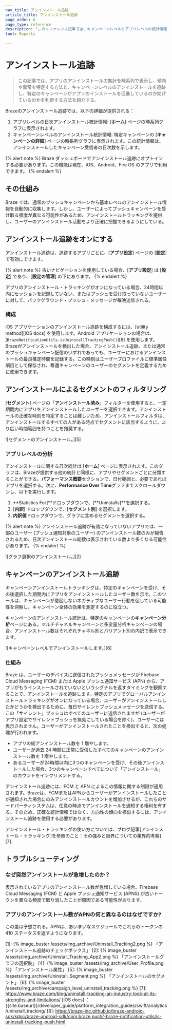 ```yaml
---
nav_title: アンインストール追跡
article_title: アンインストール追跡
page_order: 6
page_type: reference
description: "このリファレンス記事では、キャンペーンレベルとアプリレベルの統計情報を得るためのアンインストール追跡の実装について説明します。"
tool: Reports

---
```


# アンインストール追跡

> この記事では、アプリのアンインストールの集計を時系列で表示し、傾向や異常を特定する方法と、キャンペーンレベルのアンインストールを追跡し、特定のキャンペーンがアプリのインストールを促進しているのか妨げているのかを判断する方法を紹介する。

Brazeのアンインストール追跡では、以下の詳細が提供される：

1. アプリレベルの日次アンインストール統計情報: [**ホーム**] ページの時系列グラフに表示されます。
2. キャンペーンレベルのアンインストール統計情報: 特定キャンペーンの [**キャンペーンの詳細**] ページの時系列グラフに表示されます。この統計情報は、アンインストールしたキャンペーン受信者の日次数を示します。

{% alert note %}
Braze ダッシュボードでアンインストール追跡にオプトインする必要があります。この機能は現在、iOS、Android、Fire OS のアプリで利用できます。
{% endalert %}

## その仕組み

Braze では、通常のプッシュキャンペーンから基本レベルのアンインストール情報を自動的に収集します。しかし、ユーザーによってプッシュキャンペーンを受け取る頻度が異なる可能性があるため、アンインストールトラッキングを提供し、ユーザーのアンインストール活動をより正確に把握できるようにしている。

## アンインストール追跡をオンにする

アンインストール追跡は、追跡するアプリごとに、[**アプリ設定**] ページの [**設定**] で有効にできます。

{% alert note %}
古いナビゲーションを使用している場合、[**アプリ設定**] は [**設定**] であり、[**設定の管理**] の下にあります。
{% endalert %}

アプリのアンインストール・トラッキングがオンになっている場合、24時間以内にセッションを記録していない、またはプッシュを受け取っていないユーザーに対して、バックグラウンド・プッシュ・メッセージが毎晩送信される。

### 構成

iOS アプリケーションのアンインストール追跡を構成するには、[utility method][iOS docs] を使用します。Android アプリケーションの場合は、[`BrazeNotificationUtils.isUninstallTrackingPush()`][8] を使用します。Brazeがアンインストールを検出した場合、アンインストール追跡、または通常のプッシュキャンペーン配信のいずれであっても、ユーザーにおけるアンインストールの最良推定時間を記録する。この時刻はユーザープロファイルに標準属性項目として保存され、奪還キャンペーンのユーザーのセグメントを定義するために使用できます。

## アンインストールによるセグメントのフィルタリング

[**セグメント**] ページの「**アンインストール済み**」フィルターを使用すると、一定期間内にアプリをアンインストールしたユーザーを選択できます。アンインストールの正確な時刻を特定することは難しいため、アンインストールフィルタは、アンインストールするすべての人がある時点でセグメントに該当するように、より広い時間範囲を持つことを推奨する。

![セグメントのアンインストール。][5]

### アプリレベルの分析

アンインストールに関する日次統計は [**ホーム**] ページに表示されます。このグラフは、Brazeが提供する他の統計と同様に、アプリやセグメントごとに分類することができる。**パフォーマンス概要**セクションで、日付範囲と、必要であればアプリを選択する。次に、**Performance Over Time**グラフまでスクロールダウンし、以下を実行します。

1. **Statistics For]**ドロップダウンで、[**Uninstalls]**を選択する。
2. [**内訳**] ドロップダウンで、[**セグメント別**] を選択します。
3. **内訳値**ドロップダウンで、グラフに含めるセグメントを選択する。

{% alert note %}
アンインストール追跡が有効になっていないアプリでは、一部のユーザー (プッシュ通知対象のユーザー) のアンインストール数のみが報告されるため、日次アンインストール総数は表示されている数より多くなる可能性があります。
{% endalert %}

![グラフ選択のアンインストール。][2]

## キャンペーンのアンインストール追跡

キャンペーンアンインストールトラッキングは、特定のキャンペーンを受け、その後選択した期間内にアプリをアンインストールしたユーザー数を示す。このツールは、キャンペーンが意図しないネガティブなユーザー行動を促している可能性を洞察し、キャンペーン全体の効果を測定するのに役立つ。

キャンペーンのアンインストール統計は、特定のキャンペーンの**キャンペーン分析**ページにある。マルチチャネルキャンペーンと多変量分析キャンペーンの場合、アンインストール数はそれぞれチャネル別とバリアント別の内訳で表示できます。

![キャンペーンレベルでアンインストールします。][6]

### 仕組み

Braze は、ユーザーのデバイスに送信されたプッシュメッセージが Firebase Cloud Messaging (FCM) または Apple プッシュ通知サービス (APN) から、アプリがもうインストールされていないというシグナルを返すタイミングを観察することで、アンインストールを追跡します。特定のアプリでグローバルアンインストールトラッキングがオンになっている場合、ユーザーがアンインストールしたかどうかを検出するために、毎日サイレントプッシュメッセージを送信する。この「サイレント」プッシュはすべてのユーザーに送信されますが (ユーザーがアプリ設定でサイレントプッシュを無効にしている場合を除く)、ユーザーには表示されません。ユーザーがアンインストールされたことを検出すると、次の処理が行われます。

* アプリの総アンインストール数を 1 増やします。
* ユーザーが過去 24 時間に正常に受信したすべてのキャンペーンのアンインストール数を 1 増やします。
* あるユーザーが24時間以内に3つのキャンペーンを受け、その後アンインストールした場合、3つのキャンペーンすべてについて「アンインストール」のカウントをインクリメントする。

アンインストール追跡には、FCM と APN によるこの情報に関する制限が適用されます。Brazeは、FCMまたはAPNからユーザーがアンインストールしたことが通知された場合にのみアンインストールカウントを増加させるが、これらのサードパーティシステムは、任意の時点でアンインストールを通知する権利を有する。そのため、正確な統計情報ではなく、方向性の傾向を検出するには、アンインストール追跡を使用する必要があります。

アンインストール・トラッキングの使い方については、ブログ記事[アンインストール・トラッキング]を参照のこと：その強みと限界についての業界的考察][7].

## トラブルシューティング

### なぜ突然アンインストールが急増したのか？

表示されているアプリのアンインストール数が急増している場合、Firebase Cloud Messaging (FCM) と Apple プッシュ通知サービス (APNS) が古いトークンを異なる頻度で取り消したことが原因である可能性があります。

### アプリのアンインストール数がAPNの何と異なるのはなぜですか?

この差は予想される。APNは、あいまいなスケジュールでこれらのトークンの410 ステータスを返すようになります。

[1]: {% image_buster /assets/img_archive/Uninstall_Tracking2.png %} 「アンインストール追跡のチェックボックス」
[2]: {% image_buster /assets/img_archive/Uninstall_Tracking_App2.png %} 「アンインストールグラフの選択肢」
[4]: {% image_buster /assets/img_archive/User_Profile.png %} 「アンインストール属性」
[5]: {% image_buster /assets/img_archive/Uninstall_Segment.png %} 「アンインストールのセグメント」
[6]: {% image_buster /assets/img_archive/campaign_level_uninstall_tracking.png %}
[7]: https://www.braze.com/blog/uninstall-tracking-an-industry-look-at-its-strengths-and-limitations/
[iOS docs] ： {{site.baseurl}}/developer_guide/platform_integration_guides/swift/analytics/uninstall_tracking/
[8]: https://braze-inc.github.io/braze-android-sdk/kdoc/braze-android-sdk/com.braze.push/-braze-notification-utils/is-uninstall-tracking-push.html
